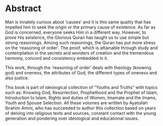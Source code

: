 Abstract
========

Man is innately curious about ‘causes’ and it is this same quality that
has impelled him to seek the origin or the primary cause of existence.
As far as God is concerned, everyone seeks Him in a different way.
However, to prove His existence, the Glorious Quran has taught us to use
simple but strong reasonings. Among such reasonings, the Quran has put
more stress on the ‘reasoning of order’. The proof, which is attainable
through study and contemplation in the secrets and wonders of creation
and the tremendous harmony, concord and consistency embedded in it.

This work, through the ‘reasoning of order’ deals with theology (knowing
god) and oneness, the attributes of God, the different types of oneness
and also justice.

This book is part of ideological collection of “Youths and Truths” with
topics such as: Knowing God, Resurrection, Prophethood and the Prophet
of Islam, Introduction to Islam, Rights and duties of Women, Imamate and
the Imams, Youth and Spouse Selection. All these volumes are written by
Ayatullah Ibrahim Amini, who has succeeded to author this collection
based on years of delving into religious texts and sources, constant
contact with the young generation and pondering over ideological and
educational issues.


